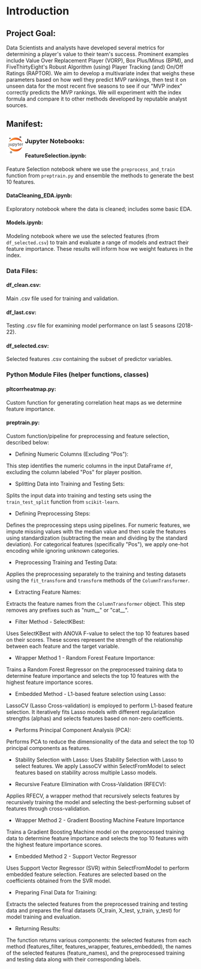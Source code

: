 # **Introduction**

## **Project Goal**:
Data Scientists and analysts have developed several metrics for determining a player's value to their team's success. Prominent examples include Value Over Replacement Player (VORP), Box Plus/Minus (BPM), and FiveThirtyEight's Robust Algorithm (using) Player Tracking (and) On/Off Ratings (RAPTOR)​. We aim to develop a multivariate index that weighs these parameters based on how well they predict MVP rankings, then test it on unseen data for the most recent five seasons to see if our "MVP index" correctly predicts the MVP rankings.​ We will experiment with the index formula and compare it to other methods developed by reputable analyst sources.

## **Manifest**:

<img src="jupyter-sq-text.png" align="left" width="50" height="50" />

### **Jupyter Notebooks**:

#### FeatureSelection.ipynb:

Feature Selection notebook where we use the `preprocess_and_train` function from `preptrain.py` and ensemble the methods to generate the best 10 features.
  
#### DataCleaning_EDA.ipynb:
  
Exploratory notebook where the data is cleaned; includes some basic EDA.

#### Models.ipynb:

Modeling notebook where we use the selected features (from `df_selected.csv`) to train and evaluate a range of models and extract their feature importance. These results will inform how we weight features in the index.

### **Data Files**:

#### df_clean.csv:
  
Main .csv file used for training and validation.

#### df_last.csv:
  
Testing .csv file for examining model performance on last 5 seasons (2018-22).

#### df_selected.csv:

Selected features .csv containing the subset of predictor variables.

### **Python Module Files (helper functions, classes)**

#### pltcorrheatmap.py:
  
Custom function for generating correlation heat maps as we determine feature importance.

#### preptrain.py:
  
Custom function/pipeline for preprocessing and feature selection, described below:

- Defining Numeric Columns (Excluding "Pos"):

This step identifies the numeric columns in the input DataFrame `df`, excluding the column labeled "Pos" for player position.

- Splitting Data into Training and Testing Sets:

Splits the input data into training and testing sets using the `train_test_split` function from `scikit-learn`.

- Defining Preprocessing Steps:

Defines the preprocessing steps using pipelines. For numeric features, we impute missing values with the median value and then scale the features using standardization (subtracting the mean and dividing by the standard deviation). For categorical features (specifically "Pos"), we apply one-hot encoding while ignoring unknown categories.

- Preprocessing Training and Testing Data:

Applies the preprocessing separately to the training and testing datasets using the `fit_transform` and `transform` methods of the `ColumnTransformer`.

- Extracting Feature Names:

Extracts the feature names from the `ColumnTransformer` object. This step removes any prefixes such as "num__" or "cat__".

- Filter Method - SelectKBest:

Uses SelectKBest with ANOVA F-value to select the top 10 features based on their scores. These scores represent the strength of the relationship between each feature and the target variable.

- Wrapper Method 1 - Random Forest Feature Importance:

Trains a Random Forest Regressor on the preprocessed training data to determine feature importance and selects the top 10 features with the highest feature importance scores.

- Embedded Method - L1-based feature selection using Lasso:

LassoCV (Lasso Cross-validation) is employed to perform L1-based feature selection. It iteratively fits Lasso models with different regularization strengths (alphas) and selects features based on non-zero coefficients.

- Performs Principal Component Analysis (PCA):

Performs PCA to reduce the dimensionality of the data and select the top 10 principal components as features.

- Stability Selection with Lasso:
Uses Stability Selection with Lasso to select features. We apply LassoCV within SelectFromModel to select features based on stability across multiple Lasso models.

- Recursive Feature Elimination with Cross-Validation (RFECV):

Applies RFECV, a wrapper method that recursively selects features by recursively training the model and selecting the best-performing subset of features through cross-validation.

- Wrapper Method 2 - Gradient Boosting Machine Feature Importance

Trains a Gradient Boosting Machine model on the preprocessed training data to determine feature importance and selects the top 10 features with the highest feature importance scores.

- Embedded Method 2 - Support Vector Regressor

Uses Support Vector Regressor (SVR) within SelectFromModel to perform embedded feature selection. Features are selected based on the coefficients obtained from the SVR model.

- Preparing Final Data for Training:

Extracts the selected features from the preprocessed training and testing data and prepares the final datasets (X_train, X_test, y_train, y_test) for model training and evaluation.

- Returning Results:

The function returns various components: the selected features from each method (features_filter, features_wrapper, features_embedded), the names of the selected features (feature_names), and the preprocessed training and testing data along with their corresponding labels.
